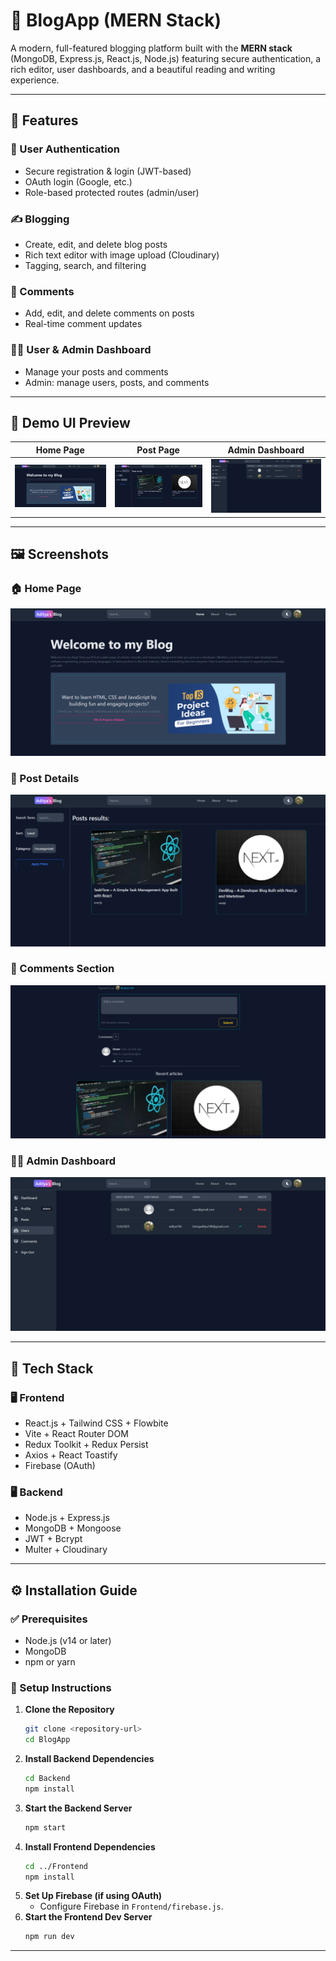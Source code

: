 # 📝 BlogApp (MERN Stack)

A modern, full-featured blogging platform built with the **MERN stack** (MongoDB, Express.js, React.js, Node.js) featuring secure authentication, a rich editor, user dashboards, and a beautiful reading and writing experience.

---

## 🚀 Features

### 🔐 User Authentication
- Secure registration & login (JWT-based)
- OAuth login (Google, etc.)
- Role-based protected routes (admin/user)

### ✍️ Blogging
- Create, edit, and delete blog posts
- Rich text editor with image upload (Cloudinary)
- Tagging, search, and filtering

### 💬 Comments
- Add, edit, and delete comments on posts
- Real-time comment updates

### 🧑‍💼 User & Admin Dashboard
- Manage your posts and comments
- Admin: manage users, posts, and comments

---

## 📸 Demo UI Preview

| Home Page                                   | Post Page                                         | Admin Dashboard                                   |
| -------------------------------------------- | ------------------------------------------------- | ------------------------------------------------- |
| ![Home](./Frontend/public/screenshots/home.png) | ![Post](./Frontend/public/screenshots/post.png)   | ![Admin](./Frontend/public/screenshots/admin.png) |

---

## 🖼️ Screenshots

### 🏠 Home Page

![Home](./Frontend/public/screenshots/home.png)

### 📝 Post Details

![Post](./Frontend/public/screenshots/post.png)

### 💬 Comments Section

![Comments](./Frontend/public/screenshots/comments.png)

### 🧑‍💼 Admin Dashboard

![Admin Dashboard](./Frontend/public/screenshots/admin.png)

---

## 🧰 Tech Stack

### 🖥️ Frontend
- React.js + Tailwind CSS + Flowbite
- Vite + React Router DOM
- Redux Toolkit + Redux Persist
- Axios + React Toastify
- Firebase (OAuth)

### 🖥️ Backend
- Node.js + Express.js
- MongoDB + Mongoose
- JWT + Bcrypt
- Multer + Cloudinary

---

## ⚙️ Installation Guide

### ✅ Prerequisites
- Node.js (v14 or later)
- MongoDB
- npm or yarn

### 🔧 Setup Instructions

1. **Clone the Repository**
   ```bash
   git clone <repository-url>
   cd BlogApp
   ```
2. **Install Backend Dependencies**
   ```bash
   cd Backend
   npm install
   ```
4. **Start the Backend Server**
   ```bash
   npm start
   ```
5. **Install Frontend Dependencies**
   ```bash
   cd ../Frontend
   npm install
   ```
6. **Set Up Firebase (if using OAuth)**
   - Configure Firebase in `Frontend/firebase.js`.
7. **Start the Frontend Dev Server**
   ```bash
   npm run dev
   ```

---
